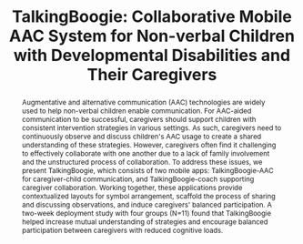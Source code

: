 ---
layout: publication
title: "TalkingBoogie: Collaborative Mobile AAC System for Non-verbal Children with Developmental Disabilities and Their Caregivers"
year: 2020
month: 4
authors:
  - Donghoon Shin
  - Jaeyoon Song
  - Seokwoo Song
  - Jisoo Park
  - Joonhwan Lee
  - Soojin Jun
venue: CHI 2020
venue_full: "Proceedings of the 2020 CHI Conference on Human Factors in Computing Systems"
abstract: "Augmentative and alternative communication (AAC) technologies are widely used to help non-verbal children enable communication. For AAC-aided communication to be successful, caregivers should support children with consistent intervention strategies in various settings. As such, caregivers need to continuously observe and discuss children's AAC usage to create a shared understanding of these strategies. However, caregivers often find it challenging to effectively collaborate with one another due to a lack of family involvement and the unstructured process of collaboration. To address these issues, we present TalkingBoogie, which consists of two mobile apps: TalkingBoogie-AAC for caregiver-child communication, and TalkingBoogie-coach supporting caregiver collaboration. Working together, these applications provide contextualized layouts for symbol arrangement, scaffold the process of sharing and discussing observations, and induce caregivers' balanced participation. A two-week deployment study with four groups (N=11) found that TalkingBoogie helped increase mutual understanding of strategies and encourage balanced participation between caregivers with reduced cognitive loads."
award: Honorable Mention Award
slide: chi2020_talkingboogie_slide.pdf
category: 
  - "Healthcare"
  - "Design"
bibtex: |-
  @inproceedings{talkingboogie,
            title = {TalkingBoogie: Collaborative Mobile AAC System for Non-verbal Children with Developmental Disabilities and Their Caregivers},
            author = {Shin, Donghoon and Song, Jaeyoon and Song, Seokwoo and Park, Jisoo and Lee, Joonhwan and Jun, Soojin},
            year = 2020,
            booktitle = {Proceedings of the 2020 CHI Conference on Human Factors in Computing Systems},
            location = {Honolulu, HI, USA},
            publisher = {ACM},
            address = {New York, NY, USA},
            series = {CHI '20},
            doi = {10.1145/3313831.3376154},
            isbn = {978-1-4503-6708-0/20/04},
            url = {http://doi.acm.org/10.1145/3313831.3376154},
            keywords = {AAC, developmental disability, assistive technology, caregiver collaboration, accessibility}
          }
featured: true
---